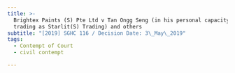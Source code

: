 ```yaml
---
title: >-
  Brightex Paints (S) Pte Ltd v Tan Ongg Seng (in his personal capacity and
  trading as Starlit(S) Trading) and others
subtitle: "[2019] SGHC 116 / Decision Date: 3\_May\_2019"
tags:
  - Contempt of Court
  - civil contempt

---
```

